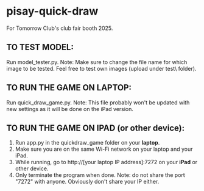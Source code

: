 # pisay-quick-draw
For Tomorrow Club's club fair booth 2025.

## TO TEST MODEL: 
Run model_tester.py. 
Note: Make sure to change the file name for which image to be tested. Feel free to test own images (upload under test\ folder).

## TO RUN THE GAME ON LAPTOP: 
Run quick_draw_game.py. 
Note: This file probably won't be updated with new settings as it will be done on the iPad version.

## TO RUN THE GAME ON IPAD (or other device):
1. Run app.py in the quickdraw_game folder on your **laptop**.
2. Make sure you are on the same Wi-Fi network on your laptop and your iPad.
3. While running, go to http://[your laptop IP address]:7272 on your **iPad** or other device.
4. Only terminate the program when done.
Note: do not share the port "7272" with anyone. Obviously don't share your IP either.
